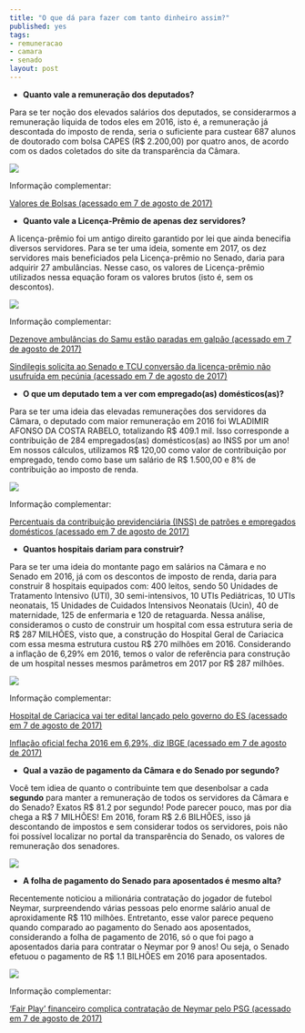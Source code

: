 ```yaml
---
title: "O que dá para fazer com tanto dinheiro assim?"
published: yes
tags:
- remuneracao
- camara
- senado
layout: post
---
```







* **Quanto vale a remuneração dos deputados?**



Para se ter noção dos elevados salários dos deputados, se considerarmos a remuneração líquida de todos eles em  2016, isto é, a remuneração já descontada do imposto de renda, seria o suficiente para custear 687 alunos de doutorado com bolsa CAPES (R$ 2.200,00) por quatro anos, de acordo com os dados coletados do site da transparência da Câmara.

![](https://quebraquebra.github.io/blog/figure/source/09-o-que-da-para-fazer/2017-08-03-o-que-da-para-fazer/capes-1.png)

Informação complementar:

[Valores de Bolsas (acessado em 7 de agosto de 2017)](http://www.capes.gov.br/bolsas/valores-de-bolsas)




* **Quanto vale a Licença-Prêmio de apenas dez servidores?**



A licença-prêmio foi um antigo direito garantido por lei que ainda benecifia diversos servidores. Para se ter uma ideia, somente em 2017, os dez servidores mais beneficiados pela Licença-prêmio no Senado, daria para adquirir 27 ambulâncias. Nesse caso, os valores de Licença-prêmio utilizados nessa equação foram os valores brutos (isto é, sem os descontos).

![](https://quebraquebra.github.io/blog/figure/source/09-o-que-da-para-fazer/2017-08-03-o-que-da-para-fazer/samu-1.png)

Informação complementar:

[Dezenove ambulâncias do Samu estão paradas em galpão (acessado em 7 de agosto de 2017)](http://www.otempo.com.br/cidades/dezenove-ambul%C3%A2ncias-do-samu-est%C3%A3o-paradas-em-galp%C3%A3o-1.1436254)

[Sindilegis solicita ao Senado e TCU conversão da licença-prêmio não usufruída em pecúnia (acessado em 7 de agosto de 2017)](https://sindilegis.org.br/noticias/sindilegis-solicita-ao-senado-e-tcu-conversao-da-licenaa-pramio-nao-usufrua-da-em-pecania/388)




* **O que um deputado tem a ver com empregado(as) domésticos(as)?**



Para se ter uma ideia das elevadas remunerações dos servidores da Câmara, o deputado com maior remuneração em  2016 foi  WLADIMIR AFONSO DA COSTA RABELO, totalizando R$ 409.1 mil. Isso corresponde a contribuição de 284 empregados(as) domésticos(as) ao INSS por um ano! Em nossos cálculos, utilizamos R$ 120,00 como valor de contribuição por empregado, tendo como base um salário de R$ 1.500,00 e 8% de contribuição ao imposto de renda.

![](https://quebraquebra.github.io/blog/figure/source/09-o-que-da-para-fazer/2017-08-03-o-que-da-para-fazer/empregado-1.png)

Informação complementar:

[Percentuais da contribuição previdenciária (INSS) de patrões e empregados domésticos (acessado em 7 de agosto de 2017)](https://www.domesticalegal.com.br/utilidades/tabela-de-inss/)




* **Quantos hospitais dariam para construir?**


Para se ter uma ideia do montante pago em salários na Câmara e no Senado em 2016, já com os descontos de imposto de renda, daria para construir 8 hospitais equipados com: 400 leitos, sendo 50 Unidades de Tratamento Intensivo (UTI), 30 semi-intensivos, 10 UTIs Pediátricas, 10 UTIs neonatais, 15 Unidades de Cuidados Intensivos Neonatais (Ucin), 40 de maternidade, 125 de enfermaria e 120 de retaguarda. Nessa análise, consideramos o custo de construir um hospital com essa estrutura seria de R$ 287 MILHÕES, visto que, a construção do Hospital Geral de Cariacica com essa mesma estrutura custou R$ 270 milhões em 2016. Considerando a inflação de 6,29% em 2016, temos o valor de referência para construção de um hospital nesses mesmos parâmetros em 2017 por R$ 287 milhões.

![](https://quebraquebra.github.io/blog/figure/source/09-o-que-da-para-fazer/2017-08-03-o-que-da-para-fazer/hospital-1.png)

Informação complementar:

[Hospital de Cariacica vai ter edital lançado pelo governo do ES (acessado em 7 de agosto de 2017)](http://g1.globo.com/espirito-santo/noticia/2016/08/hospital-de-cariacica-vai-ter-edital-lancado-pelo-governo-do-es.html)

[Inflação oficial fecha 2016 em 6,29%, diz IBGE (acessado em 7 de agosto de 2017)](http://g1.globo.com/economia/noticia/inflacao-oficial-fecha-2016-em-629-diz-ibge.ghtml)





* **Qual a vazão de pagamento da Câmara e do Senado por segundo?**



Você tem idiea de quanto o contribuinte tem que desenbolsar a cada **segundo** para manter a remuneração de todos os servidores da Câmara e do Senado? Exatos R$ 81.2 por segundo! Pode parecer pouco, mas por dia chega a R$ 7 MILHÕES! Em 2016, foram R$ 2.6 BILHÕES, isso já descontando de impostos e sem considerar todos os servidores, pois não foi possível localizar no portal da transparência do Senado, os valores de remuneração dos senadores.

![](https://quebraquebra.github.io/blog/figure/source/09-o-que-da-para-fazer/2017-08-03-o-que-da-para-fazer/brasilia-1.png)





* **A folha de pagamento do Senado para aposentados é mesmo alta?**


Recentemente noticiou a milionária contratação do jogador de futebol Neymar, surpreendendo várias pessoas pelo enorme salário anual de aproxidamente R$ 110 milhões. Entretanto, esse valor parece pequeno quando comparado ao pagamento do Senado aos aposentados, considerando a folha de pagamento de 2016, só o que foi pago a aposentados daria para contratar o Neymar por 9 anos! Ou seja, o Senado efetuou o pagamento de R$ 1.1 BILHÕES em 2016 para aposentados.

![](https://quebraquebra.github.io/blog/figure/source/09-o-que-da-para-fazer/2017-08-03-o-que-da-para-fazer/neymar-1.png)

Informação complementar:

[‘Fair Play’ financeiro complica contratação de Neymar pelo PSG (acessado em 7 de agosto de 2017)](https://brasil.elpais.com/brasil/2017/07/25/deportes/1501004224_762708.html)
